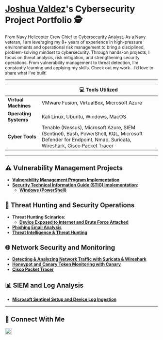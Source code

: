 # <a href="https://www.linkedin.com/in/joshua-valdez-0a7838225/">Joshua Valdez</a>'s Cybersecurity Project Portfolio 🕵️

From Navy Helicopter Crew Chief to Cybersecurity Analyst. As a Navy veteran, I am leveraging my 8+ years of experience in high-pressure environments and operational risk management to bring a disciplined, problem-solving mindset to cybersecurity. Through hands-on projects, I focus on threat analysis, risk mitigation, and strengthening security operations. From vulnerability management to threat detection, I’m constantly learning and applying my skills. Check out my work—I’d love to share what I’ve built!

<hr/>

|         | **💻 Tools Utilized**                 |
|----------------------|----------------------------|
| **Virtual Machines** | VMware Fusion, VirtualBox, Microsoft Azure  |
| **Operating Systems** | Kali Linux, Ubuntu, Windows, MacOS           |
| **Cyber Tools**      | Tenable (Nessus), Microsoft Azure, SIEM (Sentinel), Bash, PowerShell, KQL, Microsoft Defender for Endpoint, Nmap, Suricata, Wireshark, Cisco Packet Tracer        |


<hr/>

## ⚠️ Vulnerability Management Projects

- **[Vulnerability Management Program Implementation](https://github.com/j0shValdez/Vulnerability-management-program)**
- **[Security Technical Information Guide (STIG) Implementation](https://github.com/j0shValdez/STIG_Remediations):**
  - **[Windows (PowerShell)](https://github.com/j0shValdez/STIG_Remediations/tree/main/Windows)**
<!-- **[Nessus Vulnerability Scans](https://docs.google.com/document/d/1srt9hNC5VrDa_mtjc6PZN42VgMgcYpOT/edit)** -->
<!--  **[Kali Linux Setup & Basic Nmap Scans](https://docs.google.com/document/d/1PSQ2FoZdAB669A0mWbZqNrj1Y6paNR5m/edit)** -->

## 🚨 Threat Hunting and Security Operations

- **Threat Hunting Scinarios:**
  - **[Device Exposed to Internet and Brute Force Attacked](https://github.com/j0shValdez/Devices-Exposed-to-Internet-Brute-Froce-attack)**
- **[Phishing Email Analysis](https://github.com/j0shValdez/Phishing-Email-Analysis)**
- **[Threat Intelligence & Threat Hunting](https://docs.google.com/document/d/1IoiZBV-ClmjSRGRbmkKzyGQEUuffZR4v/edit)**

## 🌐 Network Security and Monitoring

- **[Detecting & Analyzing Network Traffic with Suricata & Wireshark](https://docs.google.com/document/d/15bZ1Mfmz_QanTrW_1e0h-duRnurirLiA/edit?usp=sharing&ouid=115319670264390990759&rtpof=true&sd=true)**
- **[Honeypot and Canary Token Monitoring with Canary](https://docs.google.com/document/d/1MDT6vGJfDG09EpX7qUeNsjBO1l4dFs23/edit?usp=sharing&ouid=115319670264390990759&rtpof=true&sd=true)**
- **[Cisco Packet Tracer](https://docs.google.com/document/d/1YlmR-E2Rpg6PQunUZQQ6TH7DZ-pGwILt/edit?usp=sharing&ouid=115319670264390990759&rtpof=true&sd=true)**

## 📊 SIEM and Log Analysis

- **[Microsoft Sentinel Setup and Device Log Ingestion](https://docs.google.com/document/d/11WRHF9-UaAFIDd7Vyjbgo-X6pBZY751b/edit?usp=sharing&ouid=115319670264390990759&rtpof=true&sd=true)**

<hr/>

## 🤳 Connect With Me


[<img align="left" alt="___________ | LinkedIn" width="22px" src="https://cdn.jsdelivr.net/npm/simple-icons@v3/icons/linkedin.svg" />][linkedin]



[linkedin]: https://linkedin.com/in/joshua-valdez-0a7838225/

<!--
<img width="35" alt="image" src="https://github.com/user-attachments/assets/2f41c7cd-5ea8-4475-b451-a37161b6c3fb"> 
<img width="35" alt="image" src="https://github.com/user-attachments/assets/77649969-9910-4994-8b96-74a116cfb2a8">
-->
